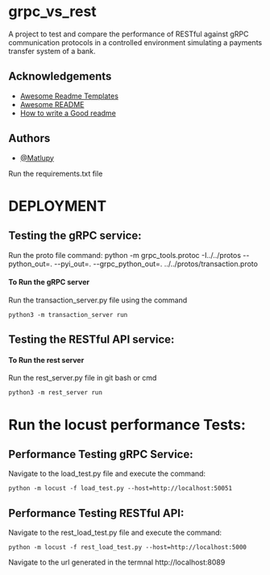 # grpc_vs_rest
A project to test and compare the performance of RESTful against gRPC communication protocols in a controlled environment simulating a payments transfer system of a bank.

## Acknowledgements

 - [Awesome Readme Templates](https://awesomeopensource.com/project/elangosundar/awesome-README-templates)
 - [Awesome README](https://github.com/matiassingers/awesome-readme)
 - [How to write a Good readme](https://bulldogjob.com/news/449-how-to-write-a-good-readme-for-your-github-project)


## Authors

- [@Matlupy](https://www.github.com/Matlupy)


Run the requirements.txt file

# DEPLOYMENT

## Testing the gRPC service: 

Run the proto file command:
python -m grpc_tools.protoc -I../../protos --python_out=. --pyi_out=. --grpc_python_out=. ../../protos/transaction.proto

#### To Run the gRPC server
Run the transaction_server.py file using the command

``` 
python3 -m transaction_server run
```

## Testing the RESTful API service: 

#### To Run the rest server
Run the rest_server.py file in git bash or cmd 

```
python3 -m rest_server run
```

# Run the locust performance Tests:

## Performance Testing gRPC Service:
Navigate to the load_test.py file and execute the command:
```		
python -m locust -f load_test.py --host=http://localhost:50051
``` 
## Performance Testing RESTful API:
Navigate to the rest_load_test.py file and execute the command:
```
python -m locust -f rest_load_test.py --host=http://localhost:5000
```

Navigate to the url generated in the termnal http://localhost:8089
